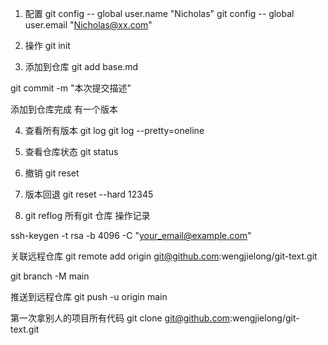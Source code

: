 1. 配置
git config -- global user.name "Nicholas"
git config -- global user.email "Nicholas@xx.com"


2. 操作
git init 


3. 添加到仓库
git add base.md

git commit -m "本次提交描述"

添加到仓库完成 有一个版本


4. 查看所有版本
git log
git log --pretty=oneline

5. 查看仓库状态
git status


6. 撤销
git reset


7. 版本回退
git reset --hard 12345


8. git reflog 
所有git 仓库 操作记录


<!-- 生成ssh-key -->
 ssh-keygen -t rsa -b 4096 -C "your_email@example.com"


关联远程仓库
 git remote add origin git@github.com:wengjielong/git-text.git


git branch -M main

推送到远程仓库
git push -u origin main


第一次拿别人的项目所有代码
git clone git@github.com:wengjielong/git-text.git